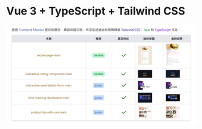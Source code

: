 # Vue 3 + TypeScript + Tailwind CSS

![image](https://raw.githubusercontent.com/tinawu0901/tailwind-grid-practice/main/src/assets/final-product/portal.jpeg)

